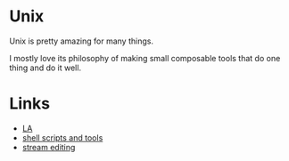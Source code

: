 # Unix

Unix is pretty amazing for many things.

I mostly love its philosophy of making small composable tools that do one thing and do it well.

# Links

- [LA](https://learn-anything.xyz/operating-systems/unix)
- [shell scripts and tools](https://yoshuawuyts.gitbooks.io/knowledge/content/unix/unix.html)
- [stream editing](https://yoshuawuyts.gitbooks.io/knowledge/content/unix/streams.html)